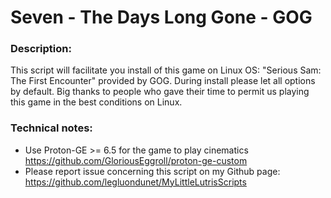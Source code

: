 # Seven - The Days Long Gone - GOG

### Description:
This script will facilitate you install of this game on Linux OS:
"Serious Sam: The First Encounter" provided by GOG.
During install please let all options by default.
Big thanks to people who gave their time to permit us playing this game in the best conditions on Linux.

### Technical notes:
- Use Proton-GE >= 6.5 for the game to play cinematics 
https://github.com/GloriousEggroll/proton-ge-custom
- Please report issue concerning this script on my Github page:
https://github.com/legluondunet/MyLittleLutrisScripts
